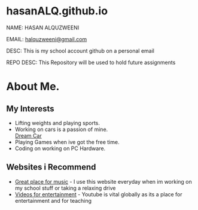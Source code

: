 # hasanALQ.github.io

NAME: HASAN ALQUZWEENI 

EMAIL: halquzweeni@gmail.com

DESC: This is my school account github on a personal email

REPO DESC: This Repository will be used to hold future assignments 

# About Me.
## My Interests
* Lifting weights and playing sports.
* Working on cars is a passion of mine.\
[Dream Car](https://i.redd.it/worth-it-jzx100-chaser-v0-1m3clv10jllb1.jpg?width=4032&format=pjpg&auto=webp&s=47cfb7f6326b3a6dd27dcac64567b92bb29087f0)
* Playing Games when ive got the free time.
* Coding on working on PC Hardware.
 ## Websites i Recommend

  - [Great place for music](https://open.spotify.com/) - I use this website everyday when im working on my school stuff or taking a relaxing drive
  - [Videos for entertainment](https://www.youtube.com/) - Youtube is vital globally as its a place for entertainment and for teaching